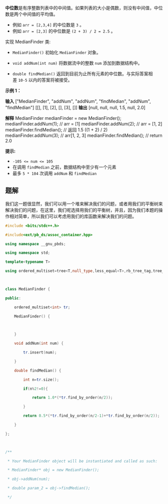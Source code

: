 **中位数**是有序整数列表中的中间值。如果列表的大小是偶数，则没有中间值，中位数是两个中间值的平均值。

- 例如 `arr = [2,3,4]` 的中位数是 `3` 。
- 例如 `arr = [2,3]` 的中位数是 `(2 + 3) / 2 = 2.5` 。

实现 MedianFinder 类:

- `MedianFinder()` 初始化 `MedianFinder` 对象。
    
- `void addNum(int num)` 将数据流中的整数 `num` 添加到数据结构中。
    
- `double findMedian()` 返回到目前为止所有元素的中位数。与实际答案相差 `10-5` 以内的答案将被接受。
    

**示例 1：**

**输入**
["MedianFinder", "addNum", "addNum", "findMedian", "addNum", "findMedian"]
[[], [1], [2], [], [3], []]
**输出**
[null, null, null, 1.5, null, 2.0]

**解释**
MedianFinder medianFinder = new MedianFinder();
medianFinder.addNum(1);    // arr = [1]
medianFinder.addNum(2);    // arr = [1, 2]
medianFinder.findMedian(); // 返回 1.5 ((1 + 2) / 2)
medianFinder.addNum(3);    // arr[1, 2, 3]
medianFinder.findMedian(); // return 2.0

**提示:**

- `-105 <= num <= 105`
- 在调用 `findMedian` 之前，数据结构中至少有一个元素
- 最多 `5 * 104` 次调用 `addNum` 和 `findMedian`

## 题解
我们这一题很显然，我们可以用一个堆来解决我们的问题，或者用我们的平衡树来解决我们的问题，在这里，我们呢选择用我们的平衡树，并且，因为我们本题的操作相对简单，所以我们可以考虑用我们的库函数来解决我们的问题。

```cpp
#include <bits/stdc++.h>

#include<ext/pb_ds/assoc_container.hpp>

using namespace __gnu_pbds;

using namespace std;

template<typename T>

using ordered_multiset=tree<T,null_type,less_equal<T>,rb_tree_tag,tree_order_statistics_node_update>;

  

class MedianFinder {

public:

    ordered_multiset<int> tr;

    MedianFinder() {

  

    }

    void addNum(int num) {

        tr.insert(num);

    }

    double findMedian() {

        int n=tr.size();

        if(n%2!=0){

            return 1.0*(*tr.find_by_order(n/2));

        }

        return 0.5*(*tr.find_by_order(n/2-1)+*tr.find_by_order(n/2));

    }

};

  

/**

 * Your MedianFinder object will be instantiated and called as such:

 * MedianFinder* obj = new MedianFinder();

 * obj->addNum(num);

 * double param_2 = obj->findMedian();

 */
```
